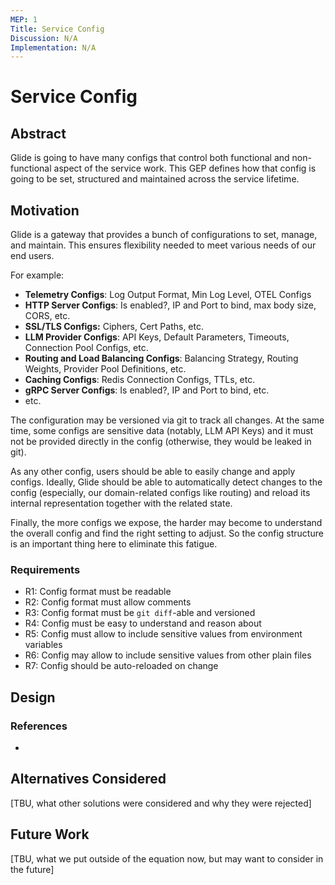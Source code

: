 ```yaml
---
MEP: 1
Title: Service Config
Discussion: N/A
Implementation: N/A
---
```


# Service Config

## Abstract

Glide is going to have many configs that control both functional and non-functional aspect of the service work. 
This GEP defines how that config is going to be set, structured and maintained across the service lifetime.

## Motivation

Glide is a gateway that provides a bunch of configurations to set, manage, and maintain. 
This ensures flexibility needed to meet various needs of our end users.

For example:

- **Telemetry Configs**: Log Output Format, Min Log Level, OTEL Configs
- **HTTP Server Configs**: Is enabled?, IP and Port to bind, max body size, CORS, etc.
- **SSL/TLS Configs:** Ciphers, Cert Paths, etc.
- **LLM Provider Configs**: API Keys, Default Parameters, Timeouts, Connection Pool Configs, etc.
- **Routing and Load Balancing Configs**: Balancing Strategy, Routing Weights, Provider Pool Definitions, etc.
- **Caching Configs**: Redis Connection Configs, TTLs, etc.
- **gRPC Server Configs**: Is enabled?, IP and Port to bind, etc.
- etc.

The configuration may be versioned via git to track all changes. 
At the same time, some configs are sensitive data (notably, LLM API Keys) 
and it must not be provided directly in the config (otherwise, they would be leaked in git).

As any other config, users should be able to easily change and apply configs. 
Ideally, Glide should be able to automatically detect changes to the config (especially, our domain-related configs like routing) and 
reload its internal representation together with the related state.

Finally, the more configs we expose, the harder may become to understand the overall config
and find the right setting to adjust. So the config structure is an important thing here to eliminate this fatigue.

### Requirements

- R1: Config format must be readable
- R2: Config format must allow comments
- R3: Config format must be `git diff`-able and versioned
- R4: Config must be easy to understand and reason about
- R5: Config must allow to include sensitive values from environment variables
- R6: Config may allow to include sensitive values from other plain files
- R7: Config should be auto-reloaded on change

## Design



### References

- 

## Alternatives Considered

[TBU, what other solutions were considered and why they were rejected]

## Future Work

[TBU, what we put outside of the equation now, but may want to consider in the future]
